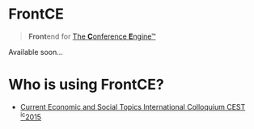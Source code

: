 FrontCE
========================
> **Front**end for [The **C**onference **E**ngine&trade;](http://science24.com/conferences/)

Available soon...

# Who is using FrontCE?
* [Current Economic and Social Topics International Colloquium CEST <sup>ic</sup>2015](http://cest2015.uni.lodz.pl/)
